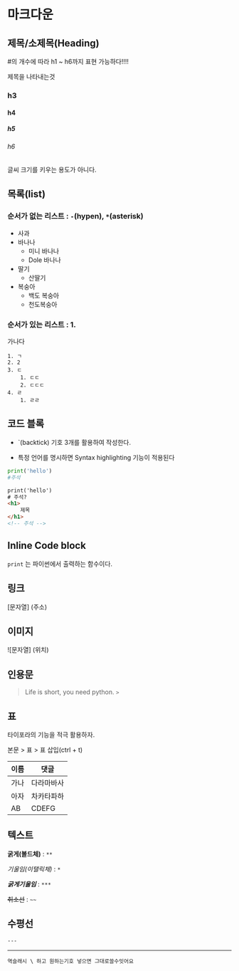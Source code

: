# 마크다운

## 제목/소제목(Heading)

#의 개수에 따라 h1 ~ h6까지 표현 가능하다!!!!

제목을 나타내는것

### h3

#### h4

##### h5

###### h6



글씨 크기를 키우는 용도가 아니다.



## 목록(list)

### 순서가 없는 리스트 : `-`(hypen), `*`(asterisk)

- 사과
- 바나나
  - 미니 바나나
  - Dole 바나나
- 딸기
  - 산딸기
- 복숭아
  - 백도 복숭아
  - 천도복숭아



### 순서가 있는 리스트 : 1.

가나다

	1. ㄱ
	2. 2
	3. ㄷ
    	1. ㄷㄷ
    	2. ㄷㄷㄷ
	4. ㄹ
    	1. ㄹㄹ



## 코드 블록

- `(backtick) 기호 3개를 활용하여 작성한다.

- 특정 언어를 명시하면 Syntax highlighting 기능이 적용된다



```python
print('hello')
#주석
```

```html
print('hello')
# 주석?
<h1>
    제목
</h1>
<!-- 주석 -->
```

## Inline Code block

`print` 는 파이썬에서 출력하는 함수이다.

## 링크

[문자열] (주소)

## 이미지

![문자열] (위치)



## 인용문

> Life is short, you need python. `>`



## 표

타이포라의 기능을 적극 활용하자.

본문 > 표 > 표 삽입(ctrl + t)

| 이름 | 댓글       |
| ---- | ---------- |
| 가나 | 다라마바사 |
| 아자 | 차카타파하 |
| AB   | CDEFG      |

## 텍스트

**굵게(볼드체)** : `**`

*기울임(이탤릭체)* : `*`

***굵게기울임*** : `***`





~~취소선~~ : `~~`



## 수평선

`---`

---

`역슬래시 \ 하고 원하는기호 넣으면 그대로쓸수잇어요`

















